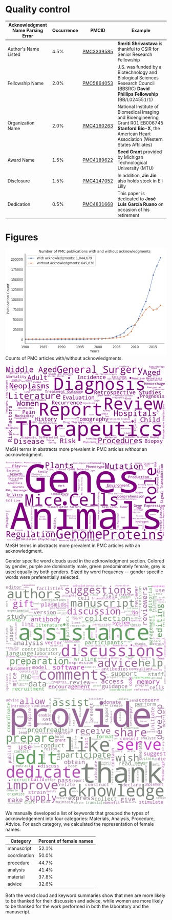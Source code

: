 # Quality control

| Acknowledgment Name Parsing Error | Occurrence |PMCID | Example
|--|--|--|--
| Author's Name Listed  | 4.5% | [PMC3339585](https://www.ncbi.nlm.nih.gov/pmc/articles/PMC3339585/) | **Smriti Shrivastava** is thankful to CSIR for Senior Research Fellowship
| Fellowship Name|2.0%|[PMC5864053](https://www.ncbi.nlm.nih.gov/pmc/articles/PMC5864053/)|J.S. was funded by a Biotechnology and Biological Sciences Research Council (BBSRC) **David Phillips Fellowship** (BB/L024551/1)
|Organization Name |2.0%|[PMC4160263](https://www.ncbi.nlm.nih.gov/pmc/articles/PMC4160263/)|National Institute of Biomedical Imaging and Bioengineering Grant R01 EB006745 **Stanford Bio-X**, the American Heart Association (Western States Affiliates)
| Award Name | 1.5% |[PMC4189622](https://www.ncbi.nlm.nih.gov/pmc/articles/PMC4189622/)|**Seed Grant** provided by Michigan Technological University (MTU)
| Disclosure | 1.5% |[PMC4147052](https://www.ncbi.nlm.nih.gov/pmc/articles/PMC4147052/)|In addition, **Jin Jin** also holds stock in Eli Lilly
| Dedication | 0.5% |[PMC4831668](https://www.ncbi.nlm.nih.gov/pmc/articles/PMC4831668/)|This paper is dedicated to **José Luis García Ruano** on occasion of his retirement

# Figures

![](figures/ack_counts.png )
Counts of PMC articles with/without acknowledgments.

![](figures/Ack_absent_wordcloud.png )
MeSH terms in abstracts more prevalent in PMC articles _without_ an acknowledgment.

![](figures/Ack_present_wordcloud.png)
MeSH terms in abstracts more prevalent in PMC articles _with_ an acknowledgment.


Gender specific word clouds used in the acknowledgment section. Colored by gender, purple are dominantly male, green predominately female, grey is used equally by both genders. Sized by word frequency -- gender specific words were preferentially selected.

![](figures/cloud_gendered_nouns.png)

![](figures/cloud_gendered_verbs.png)

We manually developed a list of keywords that grouped the types of acknowledgement into four categories: Materials, Analysis, Procedure, Advice. For each category, we calculated the representation of female names:

| Category | Percent of female names|
|--|--|
|manuscript| 52.1%|
|coordination|50.0%|
|procedure| 44.7%|
|analysis| 41.4% |
|material| 37.8% |
|advice| 32.6%|

Both the word cloud and keyword summaries show that men are more likely to be thanked for their discussion and advice, while women are more likely to be thanked for the work performed in both the laboratory and the manuscript.